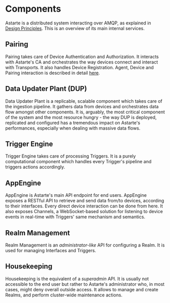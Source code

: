 <!--
Copyright 2018-2021 SECO Mind Srl

SPDX-License-Identifier: Apache-2.0
-->

# Components

Astarte is a distributed system interacting over AMQP, as explained in [Design Principles](010-design_principles.html). This is an overview of its main internal services.

## Pairing

Pairing takes care of Device Authentication and Authorization. It interacts with Astarte's CA and orchestrates the way devices connect and interact with Transports. It also handles Device Registration. Agent, Device and Pairing interaction is described in detail [here](050-pairing_mechanism.html).

## Data Updater Plant (DUP)

Data Updater Plant is a replicable, scalable component which takes care of the ingestion pipeline. It gathers data from devices and orchestrates data flow amongst other components. It is, arguably, the most critical component of the system and the most resource hungry - the way DUP is deployed, replicated and configured has a tremendous impact on Astarte's performances, especially when dealing with massive data flows.

## Trigger Engine

Trigger Engine takes care of processing Triggers. It is a purely computational component which handles every Trigger's pipeline and triggers actions accordingly.

## AppEngine

AppEngine is Astarte's main API endpoint for end users. AppEngine exposes a RESTful API to retrieve and send data from/to devices, according to their interfaces. Every direct device interaction can be done from here. It also exposes Channels, a WebSocket-based solution for listening to device events in real-time with Triggers' same mechanism and semantics.

## Realm Management

Realm Management is an *administrator-like* API for configuring a Realm. It is used for managing Interfaces and Triggers.

## Housekeeping

Housekeeping is the equivalent of a *superadmin* API. It is usually not accessible to the end user but rather to Astarte's administrator who, in most cases, might deny overall outside access. It allows to manage and create Realms, and perform cluster-wide maintenance actions.
